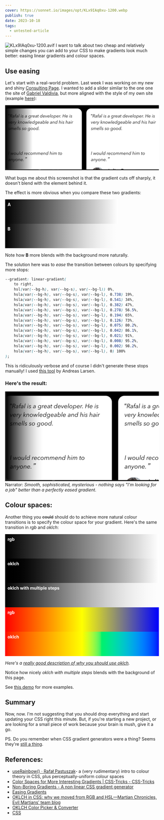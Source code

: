```yaml
---
cover: https://sonnet.io/images/opt/KLx9IAq0xu-1200.webp
publish: true
date: 2023-10-18
tags:
  - untested-article
---
```

![KLx9IAq0xu-1200.avif](https://sonnet.io/images/opt/KLx9IAq0xu-1200.avif)
I want to talk about two cheap and relatively simple changes you can add to your CSS to make gradients look much better: easing linear gradients and colour spaces.

## Use easing

Let's start with a real-world problem. Last week I was working on my new and shiny [Consulting Page](https://consulting.sonnet.io). I wanted to add a slider similar to the one one the site of [Gabriel Valdivia](https://www.gabrielvaldivia.com), but more aligned with the style of my own site (example [here](https://consulting.sonnet.io/#testimonials)):

![](gradient-sharp.webp)

What bugs me about this screenshot is that the gradient cuts off sharply, it doesn't blend with the element behind it.

The effect is more obvious when you compare these two gradients:

<div  class='strip' style='width: 70%;padding: .5rem; color: white; font-weight: bold;height: 4rem; background: linear-gradient(to right, black, white)'>
A </div>

<div  class='strip' style='width: 70%;padding: .5rem; color: white; font-weight: bold; height: 4rem; background: linear-gradient(
			to right,
			hsl(0deg, 0%, 0%) 0%,
			hsla(0deg, 0%, 0%, 0.738) 19%,
			hsla(0deg, 0%, 0%, 0.541) 34%,
			hsla(0deg, 0%, 0%, 0.382) 47%,
			hsla(0deg, 0%, 0%, 0.278) 56.5%,
			hsla(0deg, 0%, 0%, 0.194) 65%,
			hsla(0deg, 0%, 0%, 0.126) 73%,
			hsla(0deg, 0%, 0%, 0.075) 80.2%,
			hsla(0deg, 0%, 0%, 0.042) 86.1%,
			hsla(0deg, 0%, 0%, 0.021) 91%,
			hsla(0deg, 0%, 0%, 0.008) 95.2%,
			hsla(0deg, 0%, 0%, 0.002) 98.2%,
			hsla(0deg, 0%, 0%, 0) 100%
		)'>B</div>


Note how **B** more blends with the background more naturally.

The solution here was to *ease* the transition between colours by specifying more stops:

```css
--gradient: linear-gradient(
	to right,
	hsl(var(--bg-h), var(--bg-s), var(--bg-l)) 0%,
	hsla(var(--bg-h), var(--bg-s), var(--bg-l), 0.738) 19%,
	hsla(var(--bg-h), var(--bg-s), var(--bg-l), 0.541) 34%,
	hsla(var(--bg-h), var(--bg-s), var(--bg-l), 0.382) 47%,
	hsla(var(--bg-h), var(--bg-s), var(--bg-l), 0.278) 56.5%,
	hsla(var(--bg-h), var(--bg-s), var(--bg-l), 0.194) 65%,
	hsla(var(--bg-h), var(--bg-s), var(--bg-l), 0.126) 73%,
	hsla(var(--bg-h), var(--bg-s), var(--bg-l), 0.075) 80.2%,
	hsla(var(--bg-h), var(--bg-s), var(--bg-l), 0.042) 86.1%,
	hsla(var(--bg-h), var(--bg-s), var(--bg-l), 0.021) 91%,
	hsla(var(--bg-h), var(--bg-s), var(--bg-l), 0.008) 95.2%,
	hsla(var(--bg-h), var(--bg-s), var(--bg-l), 0.002) 98.2%,
	hsla(var(--bg-h), var(--bg-s), var(--bg-l), 0) 100%
);
```

This is ridiculously verbose and of course I didn't generate these stops manually! I used [this tool](https://larsenwork.com/easing-gradients/) by Andreas Larsen.

### Here's the result:

![](gradient-smooth.webp)
Narrator: *Smooth, sophisticated, mysterious - nothing says "I'm looking for a job" better than a perfectly eased gradient.*

## Colour spaces:

Another thing you ~~could~~ should do to achieve more natural colour transitions is to specify the colour space for your gradient. Here's the same transition in *rgb* and *oklch*:

<div  class='strip' style='padding: .5rem; color: white; font-weight: bold;height: 4rem; background: linear-gradient(to right, black, white)'>
rgb</div>
<div  class='strip' style='padding: .5rem; color: white; font-weight: bold;height: 4rem; background: linear-gradient(to right in oklch, black, white)'>
oklch</div>
<div  class='strip' style='padding: .5rem; color: white; font-weight: bold; height: 4rem; background: linear-gradient(
			to right in oklch,
			hsl(0deg, 0%, 0%) 0%,
			hsla(0deg, 0%, 0%, 0.738) 19%,
			hsla(0deg, 0%, 0%, 0.541) 34%,
			hsla(0deg, 0%, 0%, 0.382) 47%,
			hsla(0deg, 0%, 0%, 0.278) 56.5%,
			hsla(0deg, 0%, 0%, 0.194) 65%,
			hsla(0deg, 0%, 0%, 0.126) 73%,
			hsla(0deg, 0%, 0%, 0.075) 80.2%,
			hsla(0deg, 0%, 0%, 0.042) 86.1%,
			hsla(0deg, 0%, 0%, 0.021) 91%,
			hsla(0deg, 0%, 0%, 0.008) 95.2%,
			hsla(0deg, 0%, 0%, 0.002) 98.2%,
			hsla(0deg, 0%, 0%, 0) 100%
		)'>oklch with multiple steps</div>
		
<div class='strip' style='padding: .5rem; color: white; font-weight: bold; height: 4rem; background: linear-gradient(to right, red, yellow, blue)'>rgb</div>
<div class='strip' style='padding: .5rem; color: white; font-weight: bold; height: 4rem; background: linear-gradient(to right in oklch, red, yellow, blue)'>oklch</div>

*Here's a [really good description of why you should use oklch](https://evilmartians.com/chronicles/oklch-in-css-why-quit-rgb-hsl).*

Notice how nicely *oklch with multiple steps* blends with the background of this page. 

See [this demo](https://codepen.io/argyleink/pen/OJObWEW) for more examples.

## Summary

Now, now. I'm not suggesting that you should drop everything and start updating your CSS right this minute. But, if you're starting a new project, or are looking for a small piece of work because your brain is mush, give it a go. 

PS. Do you remember when CSS gradient generators were a thing? Seems they're [still a thing](https://non-boring-gradients.netlify.app).

## References:


- [useRainbow() · Rafał Pastuszak](https://sonnet.io/posts/use-rainbow/)- a (very rudimentary) intro to colour theory in CSS, plus perceptually-uniform colour spaces
- [Color Spaces for More Interesting Gradients | CSS-Tricks - CSS-Tricks](https://css-tricks.com/color-spaces-for-more-interesting-css-gradients/)
- [Non-Boring Gradients - A non linear CSS gradient generator](https://non-boring-gradients.netlify.app)
- [Easing Gradients](https://larsenwork.com/easing-gradients/)
- [OKLCH in CSS: why we moved from RGB and HSL—Martian Chronicles, Evil Martians’ team blog](https://evilmartians.com/chronicles/oklch-in-css-why-quit-rgb-hsl)
- [OKLCH Color Picker & Converter](https://oklch.com/#70,0.1,133,100)
- [CSS](<../CSS>)
